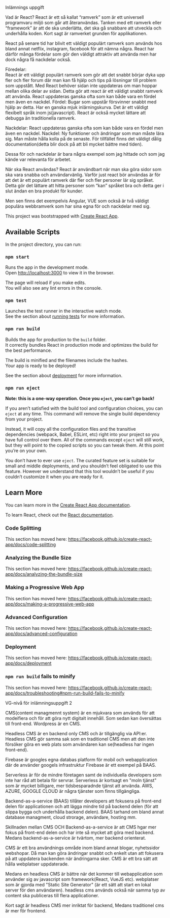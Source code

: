 Inlämnings uppgift

Vad är React?
React är ett så kallat “ramverk” som är ett universell programvaru miljö som går att återanvändas. Tanken med ett ramverk eller “framework” är att de ska underlätta, det ska gå snabbare att utveckla och underhålla koden. Kort sagt är ramverket grunden för applikationen. 

React på senare tid har blivit ett väldigt populärt ramverk som används hos bland annat netflix, instagram, facebook för att nämna några. React har därför många fördelar som gör den väldigt attraktiv att använda men har dock några få nackdelar också.

Föredelar:	
React är ett väldigt populärt ramverk som gör att det snabbt börjar dyka upp fler och fler forum där man kan få hjälp och tips på lösningar till problem som uppstått.
Med React behöver sidan inte uppdateras om man hoppar mellan olika delar av sidan. Detta gör att react är ett väldigt snabbt ramverk att använda.
React uppdateras ganska ofta som kan både vara en fördel men även en nackdel. Fördel: Bugar som uppstår försvinner snabbt med hjälp av detta.
Har en ganska mjuk inlärningskurva.
Det är ett väldigt flexibelt språk inom js(javascript).
React är också mycket lättare att debugga än traditionella ramverk.

Nackdelar:
React uppdateras ganska ofta som kan både vara en fördel men även en nackdel. Nackdel: Ny funktioner och ändringar som man måste lära sig. Man måste hålla kolla på de senaste.
För tillfället finns det väldigt dålig documentation(detta blir dock på att bli mycket bättre med tiden).

Dessa för och nackdelar är bara några exempel som jag hittade och som jag kände var relevanta för arbetet.

När ska React användas?
React är användbart när man ska göra sidor som ska vara snabba och användarvänlig. Varför just react bör användas är för att det är ett populärt ramverk där fler och fler personer lär sig språket. Detta gör det lättare att hitta personer som “kan” språket bra och detta ger i slut ändan en bra produkt för kunder.

Men sen finns det exempelvis Angular, VUE som också är två väldigt populära webbramverk som har sina egna för och nackdelar med sig. 





This project was bootstrapped with [Create React App](https://github.com/facebook/create-react-app).

## Available Scripts

In the project directory, you can run:

### `npm start`

Runs the app in the development mode.<br />
Open [http://localhost:3000](http://localhost:3000) to view it in the browser.

The page will reload if you make edits.<br />
You will also see any lint errors in the console.

### `npm test`

Launches the test runner in the interactive watch mode.<br />
See the section about [running tests](https://facebook.github.io/create-react-app/docs/running-tests) for more information.

### `npm run build`

Builds the app for production to the `build` folder.<br />
It correctly bundles React in production mode and optimizes the build for the best performance.

The build is minified and the filenames include the hashes.<br />
Your app is ready to be deployed!

See the section about [deployment](https://facebook.github.io/create-react-app/docs/deployment) for more information.

### `npm run eject`

**Note: this is a one-way operation. Once you `eject`, you can’t go back!**

If you aren’t satisfied with the build tool and configuration choices, you can `eject` at any time. This command will remove the single build dependency from your project.

Instead, it will copy all the configuration files and the transitive dependencies (webpack, Babel, ESLint, etc) right into your project so you have full control over them. All of the commands except `eject` will still work, but they will point to the copied scripts so you can tweak them. At this point you’re on your own.

You don’t have to ever use `eject`. The curated feature set is suitable for small and middle deployments, and you shouldn’t feel obligated to use this feature. However we understand that this tool wouldn’t be useful if you couldn’t customize it when you are ready for it.

## Learn More

You can learn more in the [Create React App documentation](https://facebook.github.io/create-react-app/docs/getting-started).

To learn React, check out the [React documentation](https://reactjs.org/).

### Code Splitting

This section has moved here: https://facebook.github.io/create-react-app/docs/code-splitting

### Analyzing the Bundle Size

This section has moved here: https://facebook.github.io/create-react-app/docs/analyzing-the-bundle-size

### Making a Progressive Web App

This section has moved here: https://facebook.github.io/create-react-app/docs/making-a-progressive-web-app

### Advanced Configuration

This section has moved here: https://facebook.github.io/create-react-app/docs/advanced-configuration

### Deployment

This section has moved here: https://facebook.github.io/create-react-app/docs/deployment

### `npm run build` fails to minify

This section has moved here: https://facebook.github.io/create-react-app/docs/troubleshooting#npm-run-build-fails-to-minify



VG-nivå för inlämningsuppgift 2

CMS(content managmennt system) är en mjukvara som används för att modeifiera 
och för att göra nytt digitalt innehåll. Som sedan kan översättas till front-end.
Wordpress är en CMS.


Headless CMS är en backend only CMS och är tillgänglig via API:er. 
Headless CMS gör samma sak som en traditionel CMS men att den inte försöker göra 
en web plats som användaren kan se(headless har ingen front-end).


Firebase är googles egna databas platform för mobil och webapplication där de använder googels infrastruktur
Firebase är ett exempel på BAAS.


Serverless är för de mindre företagen samt de individuella developers som inte har råd att betala för servrar.
Serverless är kortsagt en "moln tjänst" som är mycket billigare, mer tidsbesparadnde tjänst att använda. 
AWS, AZURE, GOOGLE CLOUD är några tjänster som finns tillgängliga.


Backend-as-a-service (BAAS) tillåter developers att fokusera på front-end delen för applicationen och att lägga mindre tid på backend delen
(för att slippa bygga och underhålla backend delen). BAAS tarhand om bland annat database managment, cloud strorage, användare, hosting mm.


Skillnaden mellan CMS OCH Backend-as-a-service är att CMS hgar mer fokus på front-end delen och har inte så mycket att göra med backend. 
Medans backend-as-a-service är tvärtom, mer backend orienterat.


CMS är ett bra användnings område inom bland annat blogar, nyhetssidor webshopar. 
Då man kan göra ändringar snabbt och enkelt utan att fokusera på att uppdatera backenden när ändringarna sker.
CMS är ett bra sätt att hålla webplatser uppdaterade.

Medans en headless CMS är bättre när det kommer till webapplication som använder sig av javascript som framework(React, VueJS etc).
webplatser som är gjorda med "Static Site Generator" (är ett sätt att start en lokal server för den användaren). 
headless cms används också när samma typ av content ska publiceras till flera applicationer. 

Kort sagt är headless CMS mer inriktat för backend, Medans traditionel cms är mer för frontend.


